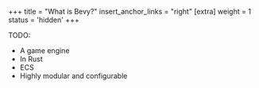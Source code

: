 +++
title = "What is Bevy?"
insert_anchor_links = "right"
[extra]
weight = 1
status = 'hidden'
+++

TODO:
- A game engine
- In Rust
- ECS
- Highly modular and configurable
